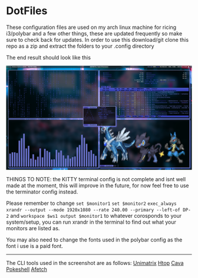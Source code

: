 # DotFiles

These configuration files are used on my arch linux machine for ricing i3/polybar and a few other things, these are updated frequently so make sure to check back for updates.
In order to use this download/git clone this repo as a zip and extract the folders to your .config directory

The end result should look like this

![](screenshots/screenshot.png)


THINGS TO NOTE: the KITTY terminal config is not complete and isnt well made at the moment, this will improve in the future, for now feel free to use the terminator config instead.

Please remember to change ``set $monitor1`` ```set $monitor2``` ```exec_always xrandr --output --mode 1920x1080 --rate 240.00 --primary --left-of DP-2```
and ```workspace $ws1 output $monitor1``` to whatever corosponds to your system/setup, you can run xrandr in the terminal to find out what your monitors are listed as.

You may also need to change the fonts used in the polybar config as the font i use is a paid font.

-----------------------------------------------------------------------------------------------------------------------------------------------------------

The CLI tools used in the screenshot are as follows: [Unimatrix](https://github.com/will8211/unimatrix) [Htop](https://htop.dev/) [Cava](https://github.com/karlstav/cava) [Pokeshell](https://github.com/acxz/pokeshell) [Afetch](https://github.com/13-CF/afetch) 
